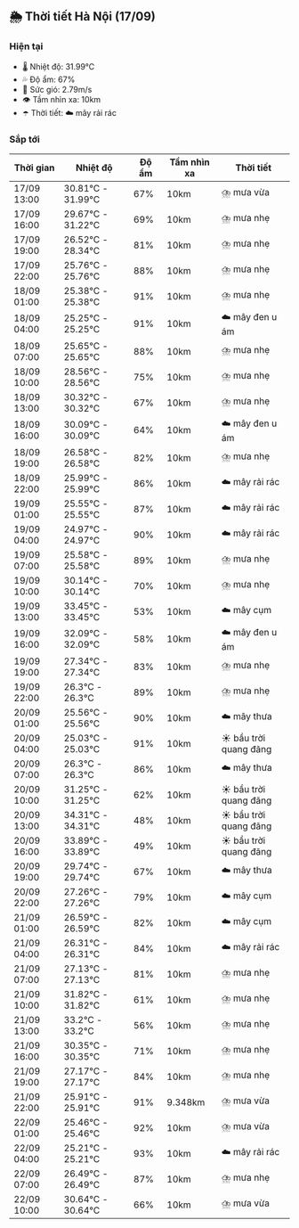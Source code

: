 ## 🌦️ Thời tiết Hà Nội (17/09)

### Hiện tại

- 🌡️ Nhiệt độ: 31.99℃
- 💦 Độ ẩm: 67%
- 💨 Sức gió: 2.79m/s
- 👁️ Tầm nhìn xa: 10km
- ☂️ Thời tiết: ☁️ mây rải rác

### Sắp tới

| Thời gian | Nhiệt độ | Độ ẩm | Tầm nhìn xa | Thời tiết |
| --- | --- | --- | --- | --- |
| 17/09 13:00 | 30.81℃ - 31.99℃ | 67% | 10km | ⛈️ mưa vừa |
| 17/09 16:00 | 29.67℃ - 31.22℃ | 69% | 10km | ⛈️ mưa nhẹ |
| 17/09 19:00 | 26.52℃ - 28.34℃ | 81% | 10km | ⛈️ mưa nhẹ |
| 17/09 22:00 | 25.76℃ - 25.76℃ | 88% | 10km | ⛈️ mưa nhẹ |
| 18/09 01:00 | 25.38℃ - 25.38℃ | 91% | 10km | ⛈️ mưa nhẹ |
| 18/09 04:00 | 25.25℃ - 25.25℃ | 91% | 10km | ☁️ mây đen u ám |
| 18/09 07:00 | 25.65℃ - 25.65℃ | 88% | 10km | ⛈️ mưa nhẹ |
| 18/09 10:00 | 28.56℃ - 28.56℃ | 75% | 10km | ⛈️ mưa nhẹ |
| 18/09 13:00 | 30.32℃ - 30.32℃ | 67% | 10km | ⛈️ mưa nhẹ |
| 18/09 16:00 | 30.09℃ - 30.09℃ | 64% | 10km | ☁️ mây đen u ám |
| 18/09 19:00 | 26.58℃ - 26.58℃ | 82% | 10km | ⛈️ mưa nhẹ |
| 18/09 22:00 | 25.99℃ - 25.99℃ | 86% | 10km | ☁️ mây rải rác |
| 19/09 01:00 | 25.55℃ - 25.55℃ | 87% | 10km | ☁️ mây rải rác |
| 19/09 04:00 | 24.97℃ - 24.97℃ | 90% | 10km | ☁️ mây rải rác |
| 19/09 07:00 | 25.58℃ - 25.58℃ | 89% | 10km | ⛈️ mưa nhẹ |
| 19/09 10:00 | 30.14℃ - 30.14℃ | 70% | 10km | ⛈️ mưa nhẹ |
| 19/09 13:00 | 33.45℃ - 33.45℃ | 53% | 10km | ☁️ mây cụm |
| 19/09 16:00 | 32.09℃ - 32.09℃ | 58% | 10km | ☁️ mây đen u ám |
| 19/09 19:00 | 27.34℃ - 27.34℃ | 83% | 10km | ⛈️ mưa nhẹ |
| 19/09 22:00 | 26.3℃ - 26.3℃ | 89% | 10km | ⛈️ mưa nhẹ |
| 20/09 01:00 | 25.56℃ - 25.56℃ | 90% | 10km | ☁️ mây thưa |
| 20/09 04:00 | 25.03℃ - 25.03℃ | 91% | 10km | ☀️ bầu trời quang đãng |
| 20/09 07:00 | 26.3℃ - 26.3℃ | 86% | 10km | ☁️ mây thưa |
| 20/09 10:00 | 31.25℃ - 31.25℃ | 62% | 10km | ☀️ bầu trời quang đãng |
| 20/09 13:00 | 34.31℃ - 34.31℃ | 48% | 10km | ☀️ bầu trời quang đãng |
| 20/09 16:00 | 33.89℃ - 33.89℃ | 49% | 10km | ☀️ bầu trời quang đãng |
| 20/09 19:00 | 29.74℃ - 29.74℃ | 67% | 10km | ☁️ mây thưa |
| 20/09 22:00 | 27.26℃ - 27.26℃ | 79% | 10km | ☁️ mây cụm |
| 21/09 01:00 | 26.59℃ - 26.59℃ | 82% | 10km | ☁️ mây cụm |
| 21/09 04:00 | 26.31℃ - 26.31℃ | 84% | 10km | ☁️ mây rải rác |
| 21/09 07:00 | 27.13℃ - 27.13℃ | 81% | 10km | ⛈️ mưa nhẹ |
| 21/09 10:00 | 31.82℃ - 31.82℃ | 61% | 10km | ⛈️ mưa nhẹ |
| 21/09 13:00 | 33.2℃ - 33.2℃ | 56% | 10km | ⛈️ mưa nhẹ |
| 21/09 16:00 | 30.35℃ - 30.35℃ | 71% | 10km | ⛈️ mưa nhẹ |
| 21/09 19:00 | 27.17℃ - 27.17℃ | 84% | 10km | ⛈️ mưa nhẹ |
| 21/09 22:00 | 25.91℃ - 25.91℃ | 91% | 9.348km | ⛈️ mưa vừa |
| 22/09 01:00 | 25.46℃ - 25.46℃ | 92% | 10km | ⛈️ mưa vừa |
| 22/09 04:00 | 25.21℃ - 25.21℃ | 93% | 10km | ☁️ mây rải rác |
| 22/09 07:00 | 26.49℃ - 26.49℃ | 87% | 10km | ⛈️ mưa nhẹ |
| 22/09 10:00 | 30.64℃ - 30.64℃ | 66% | 10km | ⛈️ mưa vừa |
